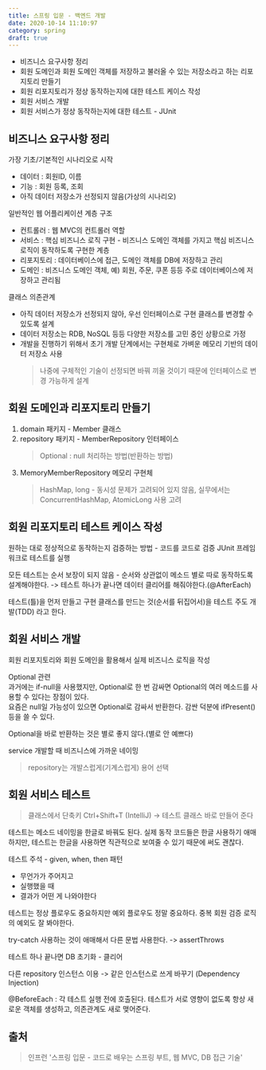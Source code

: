 ```yaml
---
title: 스프링 입문 - 백엔드 개발
date: 2020-10-14 11:10:97
category: spring
draft: true
---
```


- 비즈니스 요구사항 정리
- 회원 도메인과 회원 도메인 객체를 저장하고 불러올 수 있는 저장소라고 하는 리포지토리 만들기
- 회원 리포지토리가 정상 동작하는지에 대한 테스트 케이스 작성
- 회원 서비스 개발
- 회원 서비스가 정상 동작하는지에 대한 테스트 - JUnit


## 비즈니스 요구사항 정리

가장 기초/기본적인 시나리오로 시작

- 데이터 : 회원ID, 이름
- 기능 : 회원 등록, 조회
- 아직 데이터 저장소가 선정되지 않음(가상의 시나리오)

일반적인 웹 어플리케이션 계층 구조
- 컨트롤러 : 웹 MVC의 컨트롤러 역할
- 서비스 : 핵심 비즈니스 로직 구현 - 비즈니스 도메인 객체를 가지고 핵심 비즈니스 로직이 동작하도록 구현한 계층
- 리포지토리 : 데이터베이스에 접근, 도메인 객체를 DB에 저장하고 관리
- 도메인 : 비즈니스 도메인 객체, 예) 회원, 주문, 쿠폰 등등 주로 데이터베이스에 저장하고 관리됨

클래스 의존관계
- 아직 데이터 저장소가 선정되지 않아, 우선 인터페이스로 구현 클래스를 변경할 수 있도록 설계
- 데이터 저장소는 RDB, NoSQL 등등 다양한 저장소를 고민 중인 상황으로 가정
- 개발을 진행하기 위해서 초기 개발 단계에서는 구현체로 가벼운 메모리 기반의 데이터 저장소 사용
    > 나중에 구체적인 기술이 선정되면 바꿔 끼울 것이기 때문에 인터페이스로 변경 가능하게 설계


## 회원 도메인과 리포지토리 만들기

1. domain 패키지 - Member 클래스
2. repository 패키지 - MemberRepository 인터페이스
   > Optional : null 처리하는 방법(반환하는 방법)
3. MemoryMemberRepository 메모리 구현체
   > HashMap, long - 동시성 문제가 고려되어 있지 않음, 실무에서는 ConcurrentHashMap, AtomicLong 사용 고려


## 회원 리포지토리 테스트 케이스 작성

원하는 대로 정상적으로 동작하는지 검증하는 방법 - 코드를 코드로 검증
JUnit 프레임워크로 테스트를 실행

모든 테스트는 순서 보장이 되지 않음 - 순서와 상관없이 메소드 별로 따로 동작하도록 설계해야한다. -> 테스트 하나가 끝나면 데이터 클리어를 해줘야한다.(@AfterEach)

테스트(틀)을 먼저 만들고 구현 클래스를 만드는 것(순서를 뒤집어서)을 테스트 주도 개발(TDD) 라고 한다.


## 회원 서비스 개발

회원 리포지토리와 회원 도메인을 활용해서 실제 비즈니스 로직을 작성

Optional 관련  
과거에는 if-null을 사용했지만, Optional로 한 번 감싸면 Optional의 여러 메소드를 사용할 수 있다는 장점이 있다.   
요즘은 null일 가능성이 있으면 Optional로 감싸서 반환한다. 감싼 덕분에 ifPresent() 등을 쓸 수 있다.

Optional을 바로 반환하는 것은 별로 좋지 않다.(별로 안 예쁘다)

service 개발할 때 비즈니스에 가까운 네이밍
> repository는 개발스럽게(기계스럽게) 용어 선택


## 회원 서비스 테스트

> 클래스에서 단축키 Ctrl+Shift+T (IntelliJ) -> 테스트 클래스 바로 만들어 준다

테스트는 메소드 네이밍을 한글로 바꿔도 된다. 실제 동작 코드들은 한글 사용하기 애매하지만, 테스트는 한글을 사용하면 직관적으로 보여줄 수 있기 때문에 써도 괜찮다. 

테스트 주석 - given, when, then 패턴
- 무언가가 주어지고
- 실행했을 때
- 결과가 어떤 게 나와야한다

테스트는 정상 플로우도 중요하지만 예외 플로우도 정말 중요하다.
중복 회원 검증 로직의 예외도 잘 봐야한다.

try-catch 사용하는 것이 애매해서 다른 문법 사용한다. -> assertThrows

테스트 하나 끝나면 DB 초기화 - 클리어

다른 repository 인스턴스 이용 -> 같은 인스턴스로 쓰게 바꾸기 (Dependency Injection)

@BeforeEach : 각 테스트 실행 전에 호출된다. 테스트가 서로 영향이 없도록 항상 새로운 객체를 생성하고, 의존관계도 새로 맺어준다.

## 출처

> 인프런 '스프링 입문 - 코드로 배우는 스프링 부트, 웹 MVC, DB 접근 기술'
